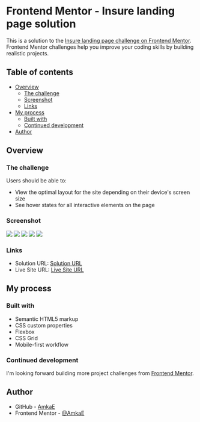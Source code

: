 # Frontend Mentor - Insure landing page solution

This is a solution to the [Insure landing page challenge on Frontend Mentor](https://www.frontendmentor.io/challenges/insure-landing-page-uTU68JV8). Frontend Mentor challenges help you improve your coding skills by building realistic projects.

## Table of contents

- [Overview](#overview)
  - [The challenge](#the-challenge)
  - [Screenshot](#screenshot)
  - [Links](#links)
- [My process](#my-process)
  - [Built with](#built-with)
  - [Continued development](#continued-development)
- [Author](#author)


## Overview

### The challenge

Users should be able to:

- View the optimal layout for the site depending on their device's screen size
- See hover states for all interactive elements on the page

### Screenshot

![](./design/desktop-design.jpg)
![](./design/desktop-preview.jpg)
![](./design/active-states.jpg)
![](./design/mobile-design.jpg)
![](./design/mobile-nav-design.jpg)

### Links

- Solution URL: [Solution URL](https://www.frontendmentor.io/solutions/insure-landing-page-challenge-solution-Y0Uq7XA9Xp)
- Live Site URL: [Live Site URL](https://insure-landing-page-gold-tau.vercel.app/)

## My process

### Built with

- Semantic HTML5 markup
- CSS custom properties
- Flexbox
- CSS Grid
- Mobile-first workflow

### Continued development

I'm looking forward building more project challenges from [Frontend Mentor](https://www.frontendmentor.io/challenges).

## Author

- GitHub - [AmkaE](https://github.com/AmkaE)
- Frontend Mentor - [@AmkaE](https://www.frontendmentor.io/profile/AmkaE)
